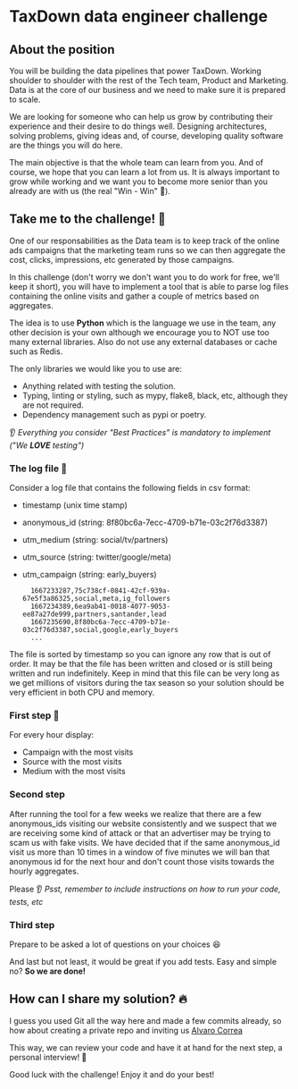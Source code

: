 # TaxDown data engineer challenge

## About the position

You will be building the data pipelines that power TaxDown. Working shoulder to shoulder with the rest of the Tech team, Product and Marketing. Data is at the core of our business and we need to make sure it is prepared to scale.

We are looking for someone who can help us grow by contributing their experience and their desire to do things well. Designing architectures, solving problems, giving ideas and, of course, developing quality software are the things you will do here.

The main objective is that the whole team can learn from you. And of course, we hope that you can learn a lot from us. It is always important to grow while working and we want you to become more senior than you already are with us (the real "Win - Win" 🚀).

## Take me to the challenge! 🤟

One of our responsabilities as the Data team is to keep track of the online ads campaigns that the marketing team runs so we can then aggregate the cost, clicks, impressions, etc generated by those campaigns.

In this challenge (don't worry we don't want you to do work for free, we'll keep it short), you will have to implement a tool that is able to parse log files containing the online visits and gather a couple of metrics based on aggregates.

The idea is to use **Python** which is the language we use in the team, any other decision is your own although we encourage you to NOT use too many external libraries. Also do not use any external databases or cache such as Redis.

The only libraries we would like you to use are:
- Anything related with testing the solution.
- Typing, linting or styling, such as mypy, flake8, black, etc, although they are not required.
- Dependency management such as pypi or poetry.

👂 *Everything you consider "Best Practices" is mandatory to implement ("We **LOVE** testing")*

### The log file 🌟

Consider a log file that contains the following fields in csv format:

- timestamp (unix time stamp)
- anonymous_id (string: 8f80bc6a-7ecc-4709-b71e-03c2f76d3387)
- utm_medium (string: social/tv/partners)
- utm_source (string: twitter/google/meta)
- utm_campaign (string: early_buyers)

        1667233287,75c738cf-0841-42cf-939a-67e5f3a86325,social,meta,ig_followers
        1667234389,6ea9ab41-0018-4077-9053-ee87a27de999,partners,santander,lead
        1667235690,8f80bc6a-7ecc-4709-b71e-03c2f76d3387,social,google,early_buyers
        ...

The file is sorted by timestamp so you can ignore any row that is out of order.
It may be that the file has been written and closed or is still being written and run indefinitely.
Keep in mind that this file can be very long as we get millions of visitors during the tax season so your solution should be very efficient in both CPU and memory.

### First step 🌟

For every hour display:
- Campaign with the most visits
- Source with the most visits
- Medium with the most visits

### Second step

After running the tool for a few weeks we realize that there are a few anonymous_ids visiting our website consistently and we suspect that we are receiving some kind of attack or that an advertiser may be trying to scam us with fake visits.
We have decided that if the same anonymous_id visit us more than 10 times in a window of five minutes we will ban that anonymous id for the next hour and don't count those visits towards the hourly aggregates.

Please 
👂 *Psst, remember to include instructions on how to run your code, tests, etc*

### Third step

Prepare to be asked a lot of questions on your choices 😆

And last but not least, it would be great if you add tests. Easy and simple no? **So we are done!**

## How can I share my solution? 🔥

I guess you used Git all the way here and made a few commits already, so how about creating a private repo and inviting us [Alvaro Correa](https://github.com/corrius)

This way, we can review your code and have it at hand for the next step, a personal interview! 👻

Good luck with the challenge! Enjoy it and do your best!
